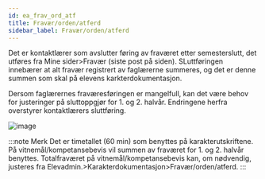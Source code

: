 ```yaml
---
id: ea_frav_ord_atf
title: Fravær/orden/atferd
sidebar_label: Fravær/orden/atferd
---
```

Det er kontaktlærer som avslutter føring av fraværet etter semesterslutt, det utføres fra Mine sider>Fravær (siste post på siden). SLuttføringen innebærer at alt fravær registrert av faglærerne summeres, og det er denne summen som skal på elevens karkterdokumentasjon.
 
Dersom faglærernes fraværesføringen er mangelfull, kan det være behov for justeringer på sluttoppgjør for 1. og 2. halvår. Endringene herfra overstyrer kontaktlærers sluttføring. 
 
![image](https://user-images.githubusercontent.com/80097133/136764122-e612aa60-a33c-408f-8e23-721a1dc725d4.png)

:::note Merk
Det er timetallet (60 min) som benyttes på karakterutskriftene. På vitnemål/kompetansebevis vil summen av fraværet for 1. og 2. halvår benyttes. 
Totalfraværet på vitnemål/kompetansebevis kan, om nødvendig, justeres fra Elevadmin.>Karakterdokumentasjon>Fravær/orden/atferd. :::



